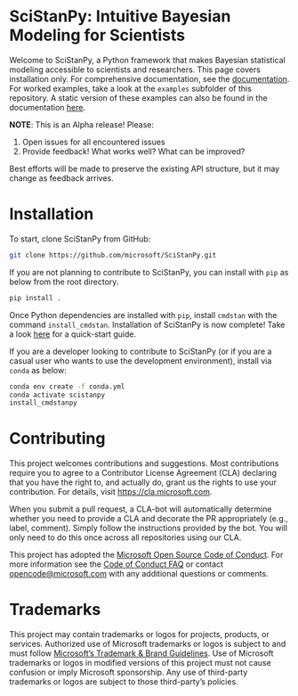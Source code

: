 SciStanPy: Intuitive Bayesian Modeling for Scientists
=====================================================

Welcome to SciStanPy, a Python framework that makes Bayesian statistical modeling accessible to scientists and researchers. This page covers installation only. For comprehensive documentation, see the [documentation](https://microsoft.github.io/SciStanPy/). For worked examples, take a look at the `examples` subfolder of this repository. A static version of these examples can also be found in the documentation [here](https://microsoft.github.io/SciStanPy/_static/demo.html).

**NOTE**: This is an Alpha release! Please:
1. Open issues for all encountered issues
2. Provide feedback! What works well? What can be improved?

Best efforts will be made to preserve the existing API structure, but it may change as feedback arrives.

# Installation
To start, clone SciStanPy from GitHub:

```bash
git clone https://github.com/microsoft/SciStanPy.git
```

If you are not planning to contribute to SciStanPy, you can install with `pip` as below from the root directory.

```bash
pip install .
```

Once Python dependencies are installed with `pip`, install `cmdstan` with the command `install_cmdstan`. Installation of SciStanPy is now complete! Take a look [here](https://microsoft.github.io/SciStanPy/) for a quick-start guide.

If you are a developer looking to contribute to SciStanPy (or if you are a casual user who wants to use the development environment), install via `conda` as below:

```bash
conda env create -f conda.yml
conda activate scistanpy
install_cmdstanpy
```
# Contributing

This project welcomes contributions and suggestions. Most contributions require you to
agree to a Contributor License Agreement (CLA) declaring that you have the right to,
and actually do, grant us the rights to use your contribution. For details, visit
https://cla.microsoft.com.

When you submit a pull request, a CLA-bot will automatically determine whether you need
to provide a CLA and decorate the PR appropriately (e.g., label, comment). Simply follow the
instructions provided by the bot. You will only need to do this once across all repositories using our CLA.

This project has adopted the [Microsoft Open Source Code of Conduct](https://opensource.microsoft.com/codeofconduct/).
For more information see the [Code of Conduct FAQ](https://opensource.microsoft.com/codeofconduct/faq/)
or contact [opencode@microsoft.com](mailto:opencode@microsoft.com) with any additional questions or comments.

# Trademarks
This project may contain trademarks or logos for projects, products, or services. Authorized use of Microsoft trademarks or logos is subject to and must follow [Microsoft’s Trademark & Brand Guidelines](https://www.microsoft.com/en-us/legal/intellectualproperty/trademarks). Use of Microsoft trademarks or logos in modified versions of this project must not cause confusion or imply Microsoft sponsorship. Any use of third-party trademarks or logos are subject to those third-party’s policies.